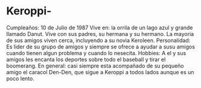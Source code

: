 Keroppi-
========

Cumpleaños: 10 de Julio de 1987 Vive en: la orrila de un lago azul y grande llamado Danut. Vive con sus padres, su hermana y su hermano. La mayoria de sus amigos viven cerca, incluyendo a su novia Keroleen. Personalidad: Es lider de su grupo de amigos y siempre se ofrece a ayudar a susu amigos cuando tienen algun problema y cuando lo nesecita. Hobbies: A el y sus amigos les encanta los deportes sobre todo el baseball y tirar el boomerang. En general: casi siempre esta acompañado de su pequeño amigo el caracol Den-Den, que sigue a Keroppi a todos lados aunque es un poco lento.
